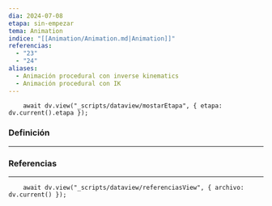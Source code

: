 ```yaml
---
dia: 2024-07-08
etapa: sin-empezar
tema: Animation
indice: "[[Animation/Animation.md|Animation]]"
referencias:
  - "23"
  - "24"
aliases:
  - Animación procedural con inverse kinematics
  - Animación procedural con IK
---
```

```dataviewjs
	await dv.view("_scripts/dataview/mostarEtapa", { etapa: dv.current().etapa });
```
### Definición
---




### Referencias
---
```dataviewjs
	await dv.view("_scripts/dataview/referenciasView", { archivo: dv.current() });
```